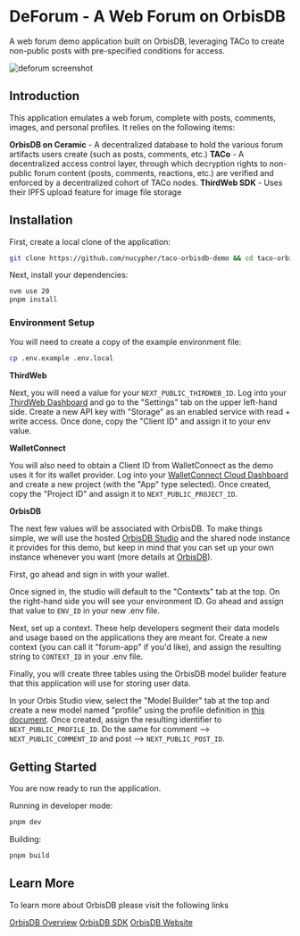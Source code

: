# DeForum - A Web Forum on OrbisDB

A web forum demo application built on OrbisDB, leveraging TACo to create non-public posts with pre-specified conditions for access. 

![deforum screenshot](./public/forum.png)

## Introduction

This application emulates a web forum, complete with posts, comments, images, and personal profiles. It relies on the following items:

**OrbisDB on Ceramic** - A decentralized database to hold the various forum artifacts users create (such as posts, comments, etc.)
**TACo** - A decentralized access control layer, through which decryption rights to non-public forum content (posts, comments, reactions, etc.) are verified and enforced by a decentralized cohort of TACo nodes. 
**ThirdWeb SDK** - Uses their IPFS upload feature for image file storage

## Installation

First, create a local clone of the application:

```bash
git clone https://github.com/nucypher/taco-orbisdb-demo && cd taco-orbisdb-demo
```

Next, install your dependencies:

```bash
nvm use 20
pnpm install
```

### Environment Setup

You will need to create a copy of the example environment file:

```bash
cp .env.example .env.local
```

**ThirdWeb**

Next, you will need a value for your `NEXT_PUBLIC_THIRDWEB_ID`. Log into your [ThirdWeb Dashboard](https://thirdweb.com/dashboard) and go to the "Settings" tab on the upper left-hand side. Create a new API key with "Storage" as an enabled service with read + write access. Once done, copy the "Client ID" and assign it to your env value.

**WalletConnect**

You will also need to obtain a Client ID from WalletConnect as the demo uses it for its wallet provider. Log into your [WalletConnect Cloud Dashboard](https://cloud.walletconnect.com/) and create a new project (with the "App" type selected). Once created, copy the "Project ID" and assign it to `NEXT_PUBLIC_PROJECT_ID`.

**OrbisDB**

The next few values will be associated with OrbisDB. To make things simple, we will use the hosted [OrbisDB Studio](https://studio.useorbis.com/) and the shared node instance it provides for this demo, but keep in mind that you can set up your own instance whenever you want (more details at [OrbisDB](https://useorbis.com/)).

First, go ahead and sign in with your wallet.

Once signed in, the studio will default to the "Contexts" tab at the top. On the right-hand side you will see your environment ID. Go ahead and assign that value to `ENV_ID` in your new .env file.

Next, set up a context. These help developers segment their data models and usage based on the applications they are meant for. Create a new context (you can call it "forum-app" if you'd like), and assign the resulting string to `CONTEXT_ID` in your .env file.

Finally, you will create three tables using the OrbisDB model builder feature that this application will use for storing user data.

In your Orbis Studio view, select the "Model Builder" tab at the top and create a new model named "profile" using the profile definition in [this document](models/tables.sql). Once created, assign the resulting identifier to `NEXT_PUBLIC_PROFILE_ID`. Do the same for comment --> `NEXT_PUBLIC_COMMENT_ID` and post --> `NEXT_PUBLIC_POST_ID`.

## Getting Started

You are now ready to run the application.

Running in developer mode:

```bash
pnpm dev
```

Building:

```bash
pnpm build
```

## Learn More
To learn more about OrbisDB please visit the following links

[OrbisDB Overview](https://developers.ceramic.network/docs/orbisdb/overview)
[OrbisDB SDK](https://developers.ceramic.network/docs/orbisdb/orbisdb-sdk)
[OrbisDB Website](https://useorbis.com/)
